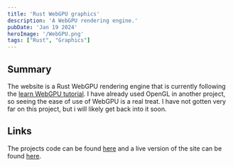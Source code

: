 ```yaml
---
title: 'Rust WebGPU graphics'
description: 'A WebGPU rendering engine.'
pubDate: 'Jan 19 2024'
heroImage: '/WebGPU.png'
tags: ["Rust", "Graphics"]
---
```

## Summary
The website is a Rust WebGPU rendering engine that is currently following the [learn WebGPU tutorial](https://sotrh.github.io/learn-wgpu/).
I have already used OpenGL in another project, so seeing the ease of use of WebGPU is a real treat.
I have not gotten very far on this project, but i will likely get back into it soon.

## Links

The projects code can be found [here](https://www.github.com/madswolf/rust_webgpu) and a live version of the site can be found [here](https://webgpu.madswolf.dk/).
